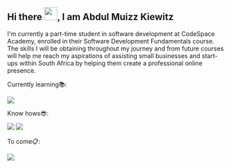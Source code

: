 ## Hi there <img src="https://media.tenor.com/0CpFOKGVaeMAAAAi/hand-waving-hand.gif" width="30px">, I am Abdul Muizz Kiewitz 

I'm currently a part-time student in software development at CodeSpace Academy, enrolled in their Software Development Fundamentals course. The skills I will be obtaining throughout my journey and from future courses will help me reach my aspirations of assisting small businesses and start-ups within South Africa by helping them create a professional online presence.

Currently learning📚:

<img src="https://cdn.jsdelivr.net/gh/devicons/devicon@latest/icons/tailwindcss/tailwindcss-original-wordmark.svg" />

Know hows😎:

<img src="https://cdn.jsdelivr.net/gh/devicons/devicon@latest/icons/html5/html5-original-wordmark.svg" />
<img src="https://cdn.jsdelivr.net/gh/devicons/devicon@latest/icons/css3/css3-original-wordmark.svg" />

To come📋:

<img src="https://cdn.jsdelivr.net/gh/devicons/devicon@latest/icons/javascript/javascript-original.svg" />





<!--
**Muizz-CS/Muizz-CS** is a ✨ _special_ ✨ repository because its `README.md` (this file) appears on your GitHub profile.

Here are some ideas to get you started:

- 🔭 I’m currently working on ...
- 🌱 I’m currently learning ...
- 👯 I’m looking to collaborate on ...
- 🤔 I’m looking for help with ...
- 💬 Ask me about ...
- 📫 How to reach me: ...
- 😄 Pronouns: ...
- ⚡ Fun fact: ...
-->

